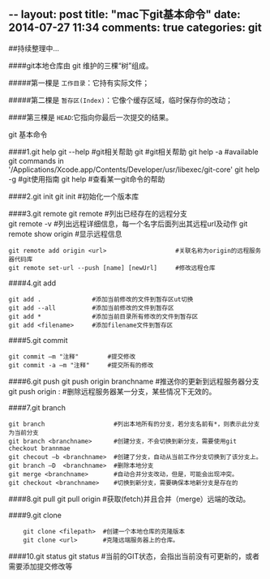 --
layout: post
title: "mac下git基本命令"
date: 2014-07-27 11:34
comments: true
categories: git
---
##持续整理中...

####git本地仓库由 git 维护的三棵“树”组成。

#####第一棵是 `工作目录`：它持有实际文件；

#####第二棵是 `暂存区(Index)`：它像个缓存区域，临时保存你的改动；

####第三棵是 `HEAD`:它指向你最后一次提交的结果。

git 基本命令

####1.git help
    git --help              #git相关帮助
    git                     #git相关帮助
    git help -a             #available git commands in '/Applications/Xcode.app/Contents/Developer/usr/libexec/git-core'
    git help -g            #git使用指南
    git help <command>     #查看某一git命令的帮助

####2.git init
    git init         #初始化一个版本库
    
####3.git remote
    git remote             #列出已经存在的远程分支  
    git remote -v          #列出远程详细信息，每一个名字后面列出其远程url及动作
    git remote show origin #显示远程信息
    
    git remote add origin <url>                   #关联名称为origin的远程服务器代码库
    git remote set-url --push [name] [newUrl]     #修改远程仓库

####4.git add    

    git add .              #添加当前修改的文件到暂存区ut切换
    git add --all          #添加当前修改的文件到暂存区
    git add *              #添加当前目录所有修改的文件到暂存区
    git add <filename>     #添加filename文件到暂存区 
    
####5.git commit

    git commit –m "注释"        #提交修改
    git commit -a –m "注释"     #提交所有的修改
    
####6.git push 
    git push origin branchname      #推送你的更新到远程服务器分支
    git push origin :<branchname>   #删除远程服务器某一分支，某些情况下无效的。
    
####7.git branch

    git branch                   #列出本地所有的分支，若分支名前有*，则表示此分支为当前分支
    git branch <branchname>      #创建分支，不会切换到新分支，需要使用git checkout brannmae
    git checout –b <branchname>  #创建了分支，自动从当前工作分支切换到了该分支上。
    git branch –D  <branchname>  #删除本地分支
    git merge <branchname>       #自动合并分支改动，但是，可能会出现冲突。
    git checkout <branchname>    #切换到新分支，需要确保本地新分支是存在的

####8.git pull
    git pull origin <branchname>  #获取(fetch)并且合并（merge）远端的改动。
    
####9.git clone
        
        git clone <filepath>  #创建一个本地仓库的克隆版本 
        git clone <url>       #克隆远端服务器上的仓库。
        
####10.git status
    git status    #当前的GIT状态，会指出当前没有可更新的，或者需要添加提交修改等
           
    
    
    
    